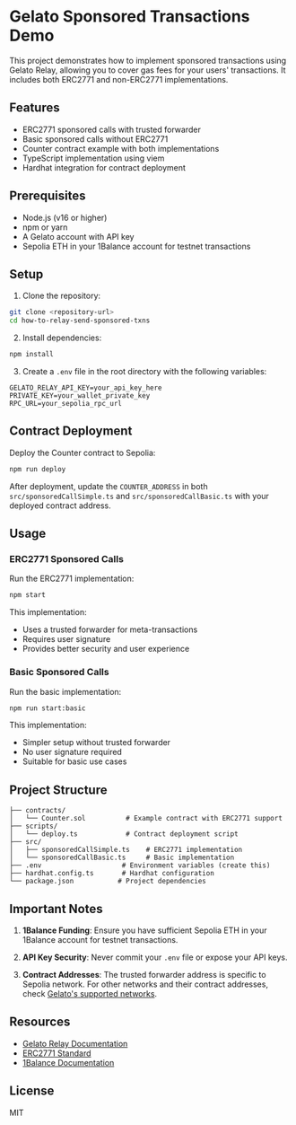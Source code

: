# Gelato Sponsored Transactions Demo

This project demonstrates how to implement sponsored transactions using Gelato Relay, allowing you to cover gas fees for your users' transactions. It includes both ERC2771 and non-ERC2771 implementations.

## Features

- ERC2771 sponsored calls with trusted forwarder
- Basic sponsored calls without ERC2771
- Counter contract example with both implementations
- TypeScript implementation using viem
- Hardhat integration for contract deployment

## Prerequisites

- Node.js (v16 or higher)
- npm or yarn
- A Gelato account with API key
- Sepolia ETH in your 1Balance account for testnet transactions

## Setup

1. Clone the repository:
```bash
git clone <repository-url>
cd how-to-relay-send-sponsored-txns
```

2. Install dependencies:
```bash
npm install
```

3. Create a `.env` file in the root directory with the following variables:
```env
GELATO_RELAY_API_KEY=your_api_key_here
PRIVATE_KEY=your_wallet_private_key
RPC_URL=your_sepolia_rpc_url
```

## Contract Deployment

Deploy the Counter contract to Sepolia:
```bash
npm run deploy
```

After deployment, update the `COUNTER_ADDRESS` in both `src/sponsoredCallSimple.ts` and `src/sponsoredCallBasic.ts` with your deployed contract address.

## Usage

### ERC2771 Sponsored Calls

Run the ERC2771 implementation:
```bash
npm start
```

This implementation:
- Uses a trusted forwarder for meta-transactions
- Requires user signature
- Provides better security and user experience

### Basic Sponsored Calls

Run the basic implementation:
```bash
npm run start:basic
```

This implementation:
- Simpler setup without trusted forwarder
- No user signature required
- Suitable for basic use cases

## Project Structure

```
├── contracts/
│   └── Counter.sol          # Example contract with ERC2771 support
├── scripts/
│   └── deploy.ts            # Contract deployment script
├── src/
│   ├── sponsoredCallSimple.ts    # ERC2771 implementation
│   └── sponsoredCallBasic.ts     # Basic implementation
├── .env                    # Environment variables (create this)
├── hardhat.config.ts       # Hardhat configuration
└── package.json           # Project dependencies
```

## Important Notes

1. **1Balance Funding**: Ensure you have sufficient Sepolia ETH in your 1Balance account for testnet transactions.

2. **API Key Security**: Never commit your `.env` file or expose your API keys.

3. **Contract Addresses**: The trusted forwarder address is specific to Sepolia network. For other networks and their contract addresses, check [Gelato's supported networks](https://docs.gelato.cloud/web3-services/relay/supported-networks).

## Resources

- [Gelato Relay Documentation](https://docs.gelato.network/developer-services/relay)
- [ERC2771 Standard](https://eips.ethereum.org/EIPS/eip-2771)
- [1Balance Documentation](https://docs.gelato.network/developer-services/1balance)

## License

MIT 